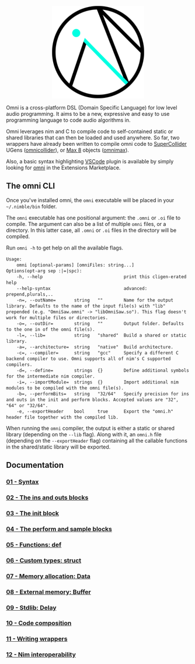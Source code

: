 <div align="center">
    <img src="omni_logo_transparent.png" alt="Omni logo" width="50%" height="50%">
</div>

Omni is a cross-platform DSL (Domain Specific Language) for low level audio programming. 
It aims to be a new, expressive and easy to use programming language to code audio algorithms in.

Omni leverages nim and C to  compile code to self-contained static or shared libraries that can then be loaded and used anywhere. So far, two wrappers have already been written to compile omni code to [SuperCollider](https://supercollider.github.io/) UGens ([omnicollider](https://github.com/vitreo12/omnicollider)), or [Max 8](https://cycling74.com/) objects ([omnimax](https://github.com/vitreo12/omnimax)).

Also, a basic syntax highlighting [VSCode](https://code.visualstudio.com/) plugin is available by simply looking for [omni](https://github.com/vitreo12/vscode-omni) in the Extensions Marketplace.

## The omni CLI 

Once you've installed omni, the `omni` executable will be placed in your `~/.nimble/bin` folder.

The `omni` executable has one positional argument: the `.omni` or `.oi` file to compile. The argument can also be a list of multiple `omni` files, or a directory. In this latter case, all `.omni` or `.oi` files in the directory will be compiled.

Run `omni -h` to get help on all the available flags.

    Usage:
        omni [optional-params] [omniFiles: string...]
    Options(opt-arg sep :|=|spc):
        -h, --help                               print this cligen-erated help
        --help-syntax                            advanced: prepend,plurals,..
        -n=, --outName=       string   ""        Name for the output library. Defaults to the name of the input file(s) with "lib"      prepended (e.g. "OmniSaw.omni" -> "libOmniSaw.so"). This flag doesn't work for multiple files or directories.
        -o=, --outDir=        string   ""        Output folder. Defaults to the one in of the omni file(s).
        -l=, --lib=           string   "shared"  Build a shared or static library.
        -a=, --architecture=  string   "native"  Build architecture.
        -c=, --compiler=      string   "gcc"     Specify a different C backend compiler to use. Omni supports all of nim's C supported compilers.
        -d=, --define=        strings  {}        Define additional symbols for the intermediate nim compiler.
        -i=, --importModule=  strings  {}        Import additional nim modules to be compiled with the omni file(s).
        -b=, --performBits=   string   "32/64"   Specify precision for ins and outs in the init and perform blocks. Accepted values are "32", "64" or "32/64".
        -e, --exportHeader    bool     true      Export the "omni.h" header file together with the compiled lib.

When running the `omni` compiler, the output is either a static or shared library (depending on the `--lib` flag). Along with it, an `omni.h` file (depending on the `--exportHeader` flag) containing all the callable functions in the shared/static library will be exported.

## Documentation

### [01 - Syntax](01_syntax.md)

### [02 - The ins and outs blocks](02_ins_outs.md)

### [03 - The init block](03_init.md)

### [04 - The perform and sample blocks](04_perform_sample.md)

### [05 - Functions: def](05_def.md)

### [06 - Custom types: struct](06_struct.md)

### [07 - Memory allocation: Data](07_data.md)

### [08 - External memory: Buffer](08_buffer.md)

### [09 - Stdlib: Delay](09_delay.md)

### [10 - Code composition](10_code_composition.md)

### [11 - Writing wrappers](11_writing_wrappers.md)

### [12 - Nim interoperability](12_nim_interop.md)